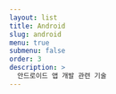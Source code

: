 ```yaml
---
layout: list
title: Android
slug: android
menu: true
submenu: false
order: 3
description: >
  안드로이드 앱 개발 관련 기술  
---
```

